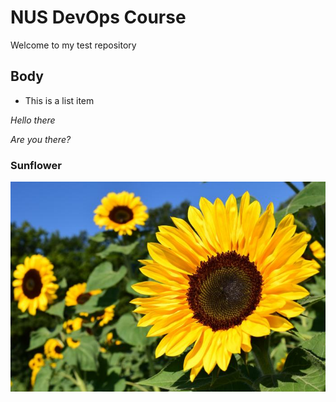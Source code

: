 # NUS DevOps Course

Welcome to my test repository 

## Body

* This is a list item

*Hello there*

*Are you there?*

### Sunflower 

![](sunflower.jpg)
